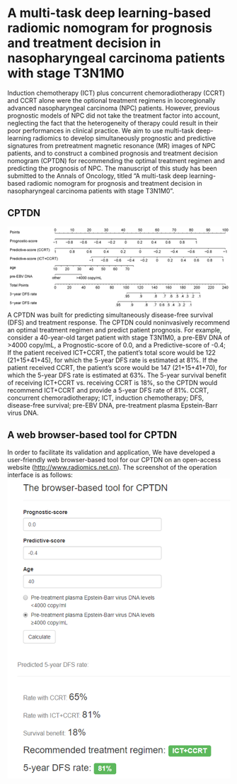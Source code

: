 # A multi-task deep learning-based radiomic nomogram for prognosis and treatment decision in nasopharyngeal carcinoma patients with stage T3N1M0
Induction chemotherapy (ICT) plus concurrent chemoradiotherapy (CCRT) and CCRT alone were the optional treatment regimens in locoregionally advanced nasopharyngeal carcinoma (NPC) patients. However, previous prognostic models of NPC did not take the treatment factor into account, neglecting the fact that the heterogeneity of therapy could result in their poor performances in clinical practice. We aim to use multi-task deep-learning radiomics to develop simultaneously prognostic and predictive signatures from pretreatment magnetic resonance (MR) images of NPC patients, and to construct a combined prognosis and treatment decision nomogram (CPTDN) for recommending the optimal treatment regimen and predicting the prognosis of NPC. The manuscript of this study has been submitted to the Annals of Oncology, titled “A multi-task deep learning-based radiomic nomogram for prognosis and treatment decision in nasopharyngeal carcinoma patients with stage T3N1M0”.  
## CPTDN
![Zlz-shoulder](CPTDN.png)  
A CPTDN was built for predicting simultaneously disease-free survival (DFS) and treatment response. The CPTDN could noninvasively recommend an optimal treatment regimen and predict patient prognosis. For example, consider a 40-year-old target patient with stage T3N1M0, a pre-EBV DNA of >4000 copy/mL, a Prognostic-score of 0.0, and a Predictive-score of -0.4; If the patient received ICT+CCRT, the patient’s total score would be 122 (21+15+41+45), for which the 5-year DFS rate is estimated at 81%. If the patient received CCRT, the patient’s score would be 147 (21+15+41+70), for which the 5-year DFS rate is estimated at 63%. The 5-year survival benefit of receiving ICT+CCRT vs. receiving CCRT is 18%, so the CPTDN would recommend ICT+CCRT and provide a 5-year DFS rate of 81%. CCRT, concurrent chemoradiotherapy; ICT, induction chemotherapy; DFS, disease-free survival; pre-EBV DNA, pre-treatment plasma Epstein-Barr virus DNA.  
## A web browser-based tool for CPTDN
In order to facilitate its validation and application, We have developed a user-friendly web browser-based tool for our CPTDN on an open-access website (http://www.radiomics.net.cn). The screenshot of the operation interface is as follows:  
![Zlz-shoulder](CPTDN-tool.png) 
